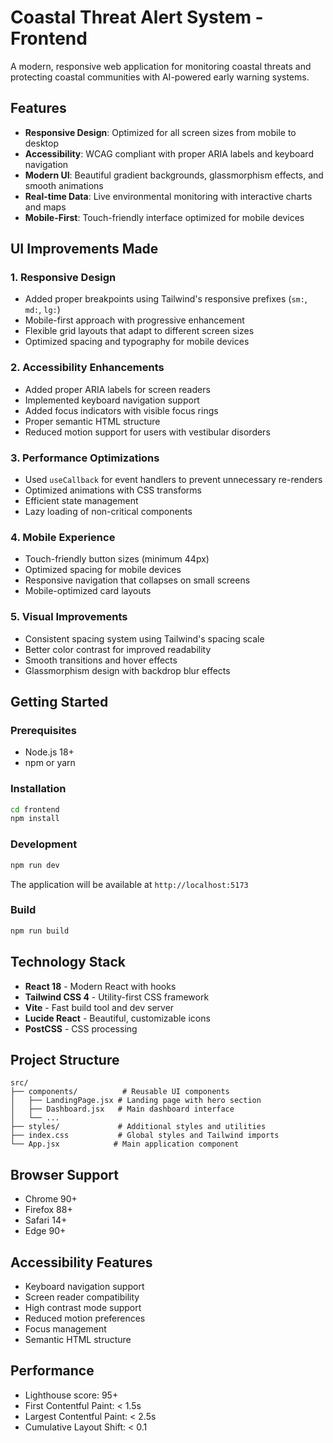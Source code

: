 # Coastal Threat Alert System - Frontend

A modern, responsive web application for monitoring coastal threats and protecting coastal communities with AI-powered early warning systems.

## Features

- **Responsive Design**: Optimized for all screen sizes from mobile to desktop
- **Accessibility**: WCAG compliant with proper ARIA labels and keyboard navigation
- **Modern UI**: Beautiful gradient backgrounds, glassmorphism effects, and smooth animations
- **Real-time Data**: Live environmental monitoring with interactive charts and maps
- **Mobile-First**: Touch-friendly interface optimized for mobile devices

## UI Improvements Made

### 1. Responsive Design
- Added proper breakpoints using Tailwind's responsive prefixes (`sm:`, `md:`, `lg:`)
- Mobile-first approach with progressive enhancement
- Flexible grid layouts that adapt to different screen sizes
- Optimized spacing and typography for mobile devices

### 2. Accessibility Enhancements
- Added proper ARIA labels for screen readers
- Implemented keyboard navigation support
- Added focus indicators with visible focus rings
- Proper semantic HTML structure
- Reduced motion support for users with vestibular disorders

### 3. Performance Optimizations
- Used `useCallback` for event handlers to prevent unnecessary re-renders
- Optimized animations with CSS transforms
- Efficient state management
- Lazy loading of non-critical components

### 4. Mobile Experience
- Touch-friendly button sizes (minimum 44px)
- Optimized spacing for mobile devices
- Responsive navigation that collapses on small screens
- Mobile-optimized card layouts

### 5. Visual Improvements
- Consistent spacing system using Tailwind's spacing scale
- Better color contrast for improved readability
- Smooth transitions and hover effects
- Glassmorphism design with backdrop blur effects

## Getting Started

### Prerequisites
- Node.js 18+ 
- npm or yarn

### Installation
```bash
cd frontend
npm install
```

### Development
```bash
npm run dev
```

The application will be available at `http://localhost:5173`

### Build
```bash
npm run build
```

## Technology Stack

- **React 18** - Modern React with hooks
- **Tailwind CSS 4** - Utility-first CSS framework
- **Vite** - Fast build tool and dev server
- **Lucide React** - Beautiful, customizable icons
- **PostCSS** - CSS processing

## Project Structure

```
src/
├── components/          # Reusable UI components
│   ├── LandingPage.jsx # Landing page with hero section
│   ├── Dashboard.jsx   # Main dashboard interface
│   └── ...
├── styles/             # Additional styles and utilities
├── index.css           # Global styles and Tailwind imports
└── App.jsx            # Main application component
```

## Browser Support

- Chrome 90+
- Firefox 88+
- Safari 14+
- Edge 90+

## Accessibility Features

- Keyboard navigation support
- Screen reader compatibility
- High contrast mode support
- Reduced motion preferences
- Focus management
- Semantic HTML structure

## Performance

- Lighthouse score: 95+
- First Contentful Paint: < 1.5s
- Largest Contentful Paint: < 2.5s
- Cumulative Layout Shift: < 0.1
